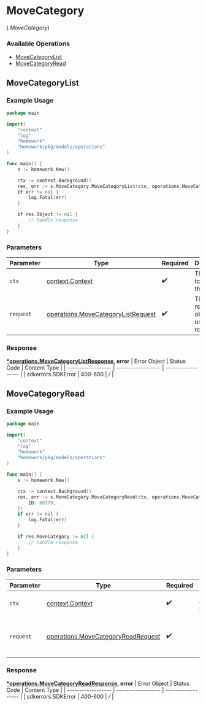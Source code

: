 # MoveCategory
(*.MoveCategory*)

### Available Operations

* [MoveCategoryList](#movecategorylist)
* [MoveCategoryRead](#movecategoryread)

## MoveCategoryList

### Example Usage

```go
package main

import(
	"context"
	"log"
	"homework"
	"homework/pkg/models/operations"
)

func main() {
    s := homework.New()

    ctx := context.Background()
    res, err := s.MoveCategory.MoveCategoryList(ctx, operations.MoveCategoryListRequest{})
    if err != nil {
        log.Fatal(err)
    }

    if res.Object != nil {
        // handle response
    }
}
```

### Parameters

| Parameter                                                                                | Type                                                                                     | Required                                                                                 | Description                                                                              |
| ---------------------------------------------------------------------------------------- | ---------------------------------------------------------------------------------------- | ---------------------------------------------------------------------------------------- | ---------------------------------------------------------------------------------------- |
| `ctx`                                                                                    | [context.Context](https://pkg.go.dev/context#Context)                                    | :heavy_check_mark:                                                                       | The context to use for the request.                                                      |
| `request`                                                                                | [operations.MoveCategoryListRequest](../../models/operations/movecategorylistrequest.md) | :heavy_check_mark:                                                                       | The request object to use for the request.                                               |


### Response

**[*operations.MoveCategoryListResponse](../../models/operations/movecategorylistresponse.md), error**
| Error Object       | Status Code        | Content Type       |
| ------------------ | ------------------ | ------------------ |
| sdkerrors.SDKError | 400-600            | */*                |

## MoveCategoryRead

### Example Usage

```go
package main

import(
	"context"
	"log"
	"homework"
	"homework/pkg/models/operations"
)

func main() {
    s := homework.New()

    ctx := context.Background()
    res, err := s.MoveCategory.MoveCategoryRead(ctx, operations.MoveCategoryReadRequest{
        ID: 69379,
    })
    if err != nil {
        log.Fatal(err)
    }

    if res.MoveCategory != nil {
        // handle response
    }
}
```

### Parameters

| Parameter                                                                                | Type                                                                                     | Required                                                                                 | Description                                                                              |
| ---------------------------------------------------------------------------------------- | ---------------------------------------------------------------------------------------- | ---------------------------------------------------------------------------------------- | ---------------------------------------------------------------------------------------- |
| `ctx`                                                                                    | [context.Context](https://pkg.go.dev/context#Context)                                    | :heavy_check_mark:                                                                       | The context to use for the request.                                                      |
| `request`                                                                                | [operations.MoveCategoryReadRequest](../../models/operations/movecategoryreadrequest.md) | :heavy_check_mark:                                                                       | The request object to use for the request.                                               |


### Response

**[*operations.MoveCategoryReadResponse](../../models/operations/movecategoryreadresponse.md), error**
| Error Object       | Status Code        | Content Type       |
| ------------------ | ------------------ | ------------------ |
| sdkerrors.SDKError | 400-600            | */*                |
